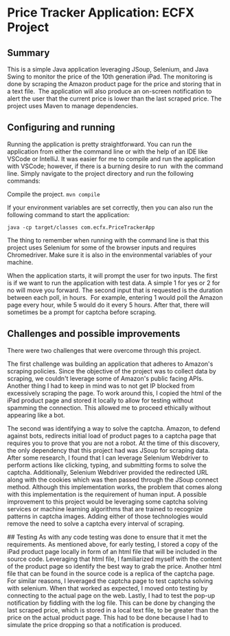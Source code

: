 # Price Tracker Application: ECFX Project

## Summary
This is a simple Java application leveraging JSoup, Selenium, and Java Swing to monitor the price of the 10th generation iPad. The monitoring is done by scraping the Amazon product page for the price and storing that in a text file. 
The application will also produce an on-screen notification to alert the user that the current price is lower than the last scraped price. The project uses Maven to manage dependencies.


## Configuring and running
Running the application is pretty straightforward. You can run the application from either the command line or with the help of an IDE like VSCode or IntelliJ. It was easier for me to compile and run the application with VSCode; however, if there is a burning desire to run 
with the command line. Simply navigate to the project directory and run the following commands:

Compile the project.
```mvn compile```

If your environment variables are set correctly, then you can also run the following command to start the application:

```java -cp target/classes com.ecfx.PriceTrackerApp```

The thing to remember when running with the command line is that this project uses Selenium for some of the browser inputs and requires Chromedriver. Make sure it is also in the environmental variables of your machine.

When the application starts, it will prompt the user for two inputs. The first is if we want to run the application with test data. A simple 1 for yes or 2 for no will move you forward. The second input that is requested is the duration between each poll, in hours. 
For example, entering 1 would poll the Amazon page every hour, while 5 would do it every 5 hours. After that, there will sometimes be a prompt for captcha before scraping.


## Challenges and possible improvements
There were two challenges that were overcome through this project. 

The first challenge was building an application that adheres to Amazon's scraping policies. Since the objective of the project was to collect data by scraping, we couldn't leverage some of Amazon's public facing APIs. Another thing I had to keep in mind was to not get IP blocked from
excessively scraping the page. To work around this, I copied the html of the iPad product page and stored it locally to allow for testing without spamming the connection. This allowed me to proceed ethically without appearing like a bot.

The second was identifying a way to solve the captcha. Amazon, to defend against bots, redirects initial load of product pages to a captcha page that requires you to prove that you are not a robot. 
At the time of this discovery, the only dependency that this project had was JSoup for scraping data. After some research, I found that I can leverage Selenium Webdriver to perform actions like clicking, typing, and submitting forms to solve the captcha. Additionally, Selenium Webdriver provided
the redirected URL along with the cookies which was then passed through the JSoup connect method. Although this implementation works, the problem that comes along with this implementation is the requirement of human input. A possible improvement to this project would be 
leveraging some captcha solving services or machine learning algorithms that are trained to recognize patterns in captcha images. Adding either of those technologies would remove the need to solve a captcha every interval of scraping.

## Testing
As with any code testing was done to ensure that it met the requirements. As mentioned above, for early testing, I stored a copy of the iPad product page locally in form of an html file that will be included in the source code. Leveraging that html file, I familiarized myself 
with the content of the product page so identify the best way to grab the price. Another html file that can be found in the source code is a replica of the captcha page. For similar reasons, I leveraged the captcha page to test captcha solving with selenium. When that worked as expected,
I moved onto testing by connecting to the actual page on the web. Lastly, I had to test the pop-up notification by fiddling with the log file. This can be done by changing the last scraped price, which is stored in a local text file, to be greater than the price on the actual product page.
This had to be done because I had to simulate the price dropping so that a notification is produced.
